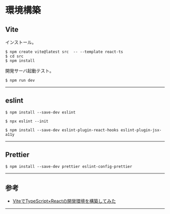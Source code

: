 # 環境構築

## Vite

インストール。
```
$ npm create vite@latest src  -- --template react-ts
$ cd src
$ npm install
```

開発サーバ起動テスト。
```
$ npm run dev
```

---

## eslint

```
$ npm install --save-dev eslint
```

```
$ npx eslint --init 
```

```
$ npm install --save-dev eslint-plugin-react-hooks eslint-plugin-jsx-a11y
```

---

## Prettier

```
$ npm install --save-dev prettier eslint-config-prettier
```

---

## 参考

* [ViteでTypeScript×Reactの開発環境を構築してみた](https://note.shiftinc.jp/n/n9c5fcd207680#c4d6d3e9-29b9-4250-af48-d3cf352432fb)

---
